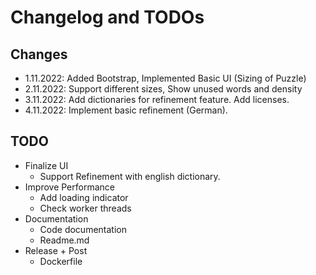 # Changelog and TODOs

## Changes
* 1.11.2022: Added Bootstrap, Implemented Basic UI (Sizing of Puzzle)
* 2.11.2022: Support different sizes, Show unused words and density
* 3.11.2022: Add dictionaries for refinement feature. Add licenses. 
* 4.11.2022: Implement basic refinement (German).

## TODO
* Finalize UI
  * Support Refinement with english dictionary.
* Improve Performance
  * Add loading indicator
  * Check worker threads
* Documentation
  * Code documentation
  * Readme.md
* Release + Post
  * Dockerfile
